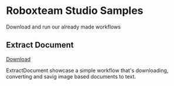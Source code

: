 # Roboxteam Studio Samples
Download and run our already made workflows

## Extract Document
[Download](https://github.com/roboxteam/RoboxTeamStudio/raw/master/samples/ExtractDocuments.zip) 

ExtractDocument showcase a simple workflow that's downloading, converting and savig image based documents to text.


